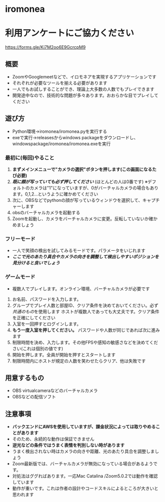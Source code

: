 # iromonea

# 利用アンケートにご協力ください  
https://forms.gle/Ki7M2oo6E9GcrcpM9

## 概要
- ZoomやGooglemeetなどで、イロモネアを実現するアプリケーションです
- それぞれが必要なツールを揃える必要があります
- 一人でもお試しすることができ、理論上大多数の人数でもプレイできます
- 開発途中なので、技術的な問題が多々あります。おおらかな目でプレイしてください

## 遊び方
- Python環境→iromonea/iromonea.pyを実行する
- exeで実行→releasesからwindows packageをダウンロードし、windowspackage/iromonea/iromonea.exeを実行

### 最初に(毎回)やること
1. **まずメインメニューで"カメラの選択"ボタンを押します(この画面になるたび必要)**
2. ***既に顔が写っていても必ず押してください***  (ほとんどの人は0番です)
※デフォルトのカメラは"1"になっていますが、0がバーチャルカメラの場合もあります。0,1,2...というように確かめてください
3. 次に、OBSなどでpythonの顔が写っているウィンドウを選択して、キャプチャーします
4. obsのバーチャルカメラを起動する
4. Zoomを起動し、カメラをバーチャルカメラに変更。反転していないか確かめましょう

### フリーモード
- 一人で笑顔の検出を試してみるモードです。パラメータをいじれます
- ***ここで光のあたり具合やカメラの向きを調整して検出しやすいポジションを見分けると良いでしょう***
### ゲームモード
- 複数人でプレイします。オンライン環境、バーチャルカメラが必要です
1. お名前、パスワードを入力します。
2. グループでプレイ人数と部屋ID、クリア条件を決めておいてください。必ず*共通のもの*を使用します
ホストが複数人であっても大丈夫です。クリア条件を正確にしてください
3. 入室を一回押すとログインします。
4. **もう一度入室を押してください。** パスワードや人数が同じであれば次に進みます
5. 制限時間を決め、入力します。その他FPSや感知の敏感さなどを決めてください(これは個別の値です)
6. 開始を押します。全員が開始を押すとスタートします
7. 制限時間内にホストが規定の人数を笑わせたらクリア、他は失敗です

## 用意するもの
- OBS virtualcameraなどのバーチャルカメラ
- OBSなどの配信ソフト

## 注意事項
- **バックエンドにAWSを使用していますが、課金状況によっては取りやめることがあります**
- そのため、永続的な動作は保証できません
- **逆光などの条件ではうまく表情を判別しない時があります**
- うまく検出されない時はカメラの向きや距離、光のあたり具合を調整しましょう
- Zoom最新版では、バーチャルカメラが無効になっている場合があるようです。
- 対処法はググればあります。一応Mac Catalina /Zoom5.0.2では動作を確認しています
- 動作が重いです。これは作者の設計やコードスキルによるところが大きいと思われます

